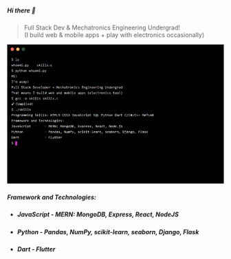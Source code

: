 ##### Hi there 👋
> Full Stack Dev & Mechatronics Engineering Undergrad!  
> (I build web & mobile apps + play with electronics occasionally)

![asmy_cmd](https://github.com/asmyio/asmyio/blob/master/asmy_cmd.gif)

##### Framework and Technologies:
* ##### JavaScript       - MERN: MongoDB, Express, React, NodeJS
* ##### Python           - Pandas, NumPy, scikit-learn, seaborn, Django, Flask
* ##### Dart             - Flutter

<!--
**asmyio/asmyio** is a ✨ _special_ ✨ repository because its `README.md` (this file) appears on your GitHub profile.

Here are some ideas to get you started:

- 🔭 I’m currently working on ...
- 🌱 I’m currently learning ...
- 👯 I’m looking to collaborate on ...
- 🤔 I’m looking for help with ...
- 💬 Ask me about ...
- 📫 How to reach me: ...
- 😄 Pronouns: ...
- ⚡ Fun fact: ...
-->

